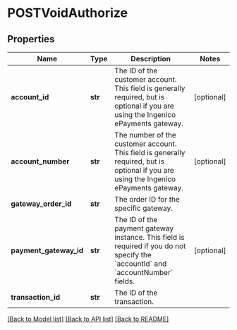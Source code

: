 # POSTVoidAuthorize

## Properties
Name | Type | Description | Notes
------------ | ------------- | ------------- | -------------
**account_id** | **str** | The ID of the customer account. This field is generally required, but is optional if you are using the Ingenico ePayments gateway. | [optional] 
**account_number** | **str** | The number of the customer account. This field is generally required, but is optional if you are using the Ingenico ePayments gateway. | [optional] 
**gateway_order_id** | **str** | The order ID for the specific gateway. | 
**payment_gateway_id** | **str** | The ID of the payment gateway instance. This field is required if you do not specify the &#x60;accountId&#x60; and &#x60;accountNumber&#x60; fields. | [optional] 
**transaction_id** | **str** | The ID of the transaction. | 

[[Back to Model list]](../README.md#documentation-for-models) [[Back to API list]](../README.md#documentation-for-api-endpoints) [[Back to README]](../README.md)


